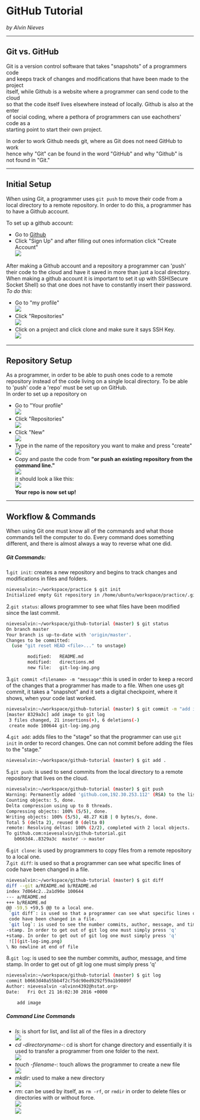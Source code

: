 # GitHub Tutorial

_by Alvin Nieves_

---
## Git vs. GitHub
 Git is a version control software that takes "snapshots" of a programmers code  
 and keeps track of changes and modifications that have been made to the project   
 itself, while Github is a website where a programmer can send code to the cloud  
 so that the code itself lives elsewhere instead of locally. Github is also at the enter  
 of social coding, where a pethora of programmers can use eachothers' code as a  
 starting point to start their own project.  
 
 In order to work Github needs git, where as Git does not need GitHub to work  
 hence why "Git" can be found in the word "GitHub" and why "Github" is  
 not found in "Git."


---
## Initial Setup
When using Git, a programmer uses `git push` to move their code from 
a local directory to a remote repository. In order to do this, a 
programmer has to have a Github account.  

To set up a github account:
* Go to [Github](www.github.com)
* Click "Sign Up" and after filling out ones information click "Create Account"  
![](start-github.png)  
  
After making a Github account and a repository a programmer can 'push'
their code to the cloud and have it saved in more than just a local
directory.  
When making a github account it is important to set it 
up with SSH(Secure Socket Shell) so that one does not 
have to constantly insert their password.  
_To do this_:  
* Go to "my profile"  
![](yourprofile-img.png)  
* Click "Repositories"  
![](repositories-img.png)  
* Click on a project and click clone and make
sure it says SSH Key.  
![](SSH-img.png)






---
## Repository Setup
As a programmer, in order to be able to push ones code
to a remote repository instead of 
the code living on a single local 
directory. To be able to 'push' code
a 'repo' must be set up on GitHub.  
In order to set up a repository on 

* Go to "Your profile"  
![](yourprofile-img.png)  
* Click "Repositories"  
![](repositories-img.png)  
* Click "New"  
![](new-img.png)  
* Type in the name of the repository 
you want to make and press "create"  
![](create-img.png)  
* Copy and paste the code from
**"or push an existing repository from
the command line."**  
![](pushrepo-img.png)  
it should look a like this:  
![](pushrepocode.png)  
**Your repo is now set up!**



---
## Workflow & Commands
When using Git one must know all of the commands and what those 
commands tell the computer to do. Every command does
something different, and there is almost always a way to reverse what one did.  

##### Git Commands:
1.`git init`: creates a new repository and begins to track changes and modifications in files and folders.   
```bash
nievesalvin:~/workspace/practice $ git init
Initialized empty Git repository in /home/ubuntu/workspace/practice/.git/
```
2.`git status`: allows programmer to see what files have been modified since the last commit.  
```bash
nievesalvin:~/workspace/github-tutorial (master) $ git status
On branch master
Your branch is up-to-date with 'origin/master'.
Changes to be committed:
  (use "git reset HEAD <file>..." to unstage)

        modified:   README.md
        modified:   directions.md
        new file:   git-log-img.png
```
3.`git commit <filename> -m "message"`:this is used in order to keep a record of the changes that a programmer has made to a file. When one uses
git commit, it takes a "snapshot" and it sets a digital checkpoint, where 
it shows, when your code last worked.  
```bash
nievesalvin:~/workspace/github-tutorial (master) $ git commit -m "add image to git log"
[master 8329a3c] add image to git log
 3 files changed, 21 insertions(+), 6 deletions(-)
 create mode 100644 git-log-img.png
```  
4.`git add`: adds files to the "stage" so that the programmer can use `git init` in order to record changes. One 
can not commit before adding the files to the "stage."  
```bash
nievesalvin:~/workspace/github-tutorial (master) $ git add .
```
5.`git push`: is used to send commits from the local directory to a remote 
repository that lives on the cloud.  
```bash
nievesalvin:~/workspace/github-tutorial (master) $ git push
Warning: Permanently added 'github.com,192.30.253.112' (RSA) to the list of known hosts.
Counting objects: 5, done.
Delta compression using up to 8 threads.
Compressing objects: 100% (5/5), done.
Writing objects: 100% (5/5), 48.27 KiB | 0 bytes/s, done.
Total 5 (delta 2), reused 0 (delta 0)
remote: Resolving deltas: 100% (2/2), completed with 2 local objects.
To github.com:nievesalvin/github-tutorial.git
   b0663d4..8329a3c  master -> master
```  
6.`git clone`: is used by programmers to copy files from a remote repository
to a local one.  
7.`git diff`: is used so that a programmer can see what specific lines of 
code have been changed in a file.
```bash
nievesalvin:~/workspace/github-tutorial (master) $ git diff
diff --git a/README.md b/README.md
index 7d064c2..2a1d90e 100644
--- a/README.md
+++ b/README.md
@@ -59,5 +59,5 @@ to a local one.
 `git diff`: is used so that a programmer can see what specific lines of 
 code have been changed in a file.  
 `git log`: is used to see the number commits, author, message, and time 
-stamp. In order to get out of git log one must simply press 'q'
+stamp. In order to get out of git log one must simply press 'q'  
 ![](git-log-img.png)
\ No newline at end of file
```  
8.`git log`: is used to see the number commits, author, message, and time 
stamp. In order to get out of git log one must simply press 'q'  
```bash
nievesalvin:~/workspace/github-tutorial (master) $ git log
commit b0663d40a55bb4f2c75dc90ed9292f59a1b9809f
Author: nievesalvin <alvinn4392@hstat.org>
Date:   Fri Oct 21 16:02:30 2016 +0000

    add image
```  
##### Command Line Commands
* _ls_: is short for list, and list all of the files in a directory  
![](ls-img.png)
* _cd -directoryname-_: cd is short for change directory and essentially it is used to 
transfer a programmer from one folder to the next.  
![](cd-img.png)  
* _touch -filename-_: touch allows the programmer to create a new file   
![](touch-img.png)
* _mkdir_: used to make a new directory  
![](mkdir-img.png)  
* _rm_: can be used by itself, as `rm -rf`, or `rmdir` in order to delete
files or directories with or without force.  
![](rm-img.png)  
![](rmrf-img.png)